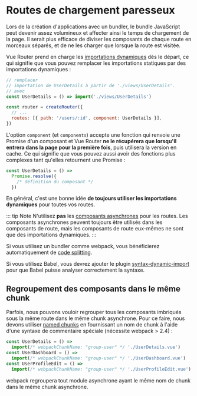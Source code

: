 # Routes de chargement paresseux

<VueSchoolLink 
  href="https://vueschool.io/lessons/lazy-loading-routes-vue-cli-only"
  title="Learn about lazy loading routes"
/>

Lors de la création d'applications avec un bundler, le bundle JavaScript peut devenir assez volumineux et affecter ainsi le temps de chargement de la page. Il serait plus efficace de diviser les composants de chaque route en morceaux séparés, et de ne les charger que lorsque la route est visitée.

Vue Router prend en charge les [importations dynamiques](https://developer.mozilla.org/en-US/docs/Web/JavaScript/Reference/Statements/import#Dynamic_Imports) dès le départ, ce qui signifie que vous pouvez remplacer les importations statiques par des importations dynamiques :

```js
// remplacer
// importation de UserDetails à partir de './views/UserDetails'.
// avec
const UserDetails = () => import('./views/UserDetails')

const router = createRouter({
  // ...
  routes: [{ path: '/users/:id', component: UserDetails }],
})
```

L'option `component` (et `components`) accepte une fonction qui renvoie une Promise d'un composant et Vue Router **ne le récupérera que lorsqu'il entrera dans la page pour la première fois**, puis utilisera la version en cache. Ce qui signifie que vous pouvez aussi avoir des fonctions plus complexes tant qu'elles retournent une Promise :

```js
const UserDetails = () =>
  Promise.resolve({
    /* définition du composant */
  })
```

En général, c'est une bonne idée **de toujours utiliser les importations dynamiques** pour toutes vos routes.

::: tip Note
N'utilisez **pas** les [composants asynchrones](https://v3.vuejs.org/guide/component-dynamic-async.html#async-components) pour les routes. Les composants asynchrones peuvent toujours être utilisés dans les composants de route, mais les composants de route eux-mêmes ne sont que des importations dynamiques.
:::

Si vous utilisez un bundler comme webpack, vous bénéficierez automatiquement de [code splitting](https://webpack.js.org/guides/code-splitting/).

Si vous utilisez Babel, vous devrez ajouter le plugin [syntax-dynamic-import](https://babeljs.io/docs/plugins/syntax-dynamic-import/) pour que Babel puisse analyser correctement la syntaxe.

## Regroupement des composants dans le même chunk

Parfois, nous pouvons vouloir regrouper tous les composants imbriqués sous la même route dans le même chunk asynchrone. Pour ce faire, nous devons utiliser [named chunks](https://webpack.js.org/guides/code-splitting/#dynamic-imports) en fournissant un nom de chunk à l'aide d'une syntaxe de commentaire spéciale (nécessite webpack > 2.4) :

```js
const UserDetails = () =>
  import(/* webpackChunkName: "group-user" */ './UserDetails.vue')
const UserDashboard = () =>
  import(/* webpackChunkName: "group-user" */ './UserDashboard.vue')
const UserProfileEdit = () =>
  import(/* webpackChunkName: "group-user" */ './UserProfileEdit.vue')
```

webpack regroupera tout module asynchrone ayant le même nom de chunk dans le même chunk asynchrone.
